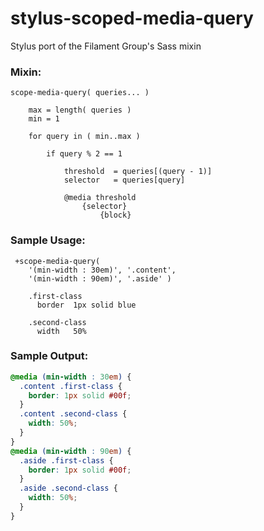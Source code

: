 stylus-scoped-media-query
=========================

Stylus port of the Filament Group's Sass mixin


### Mixin:

``` Stylus
scope-media-query( queries... )

    max = length( queries )
    min = 1

    for query in ( min..max )

        if query % 2 == 1

            threshold  = queries[(query - 1)]
            selector   = queries[query]

            @media threshold
                {selector} 
                    {block}
```

### Sample Usage:

``` Stylus
 +scope-media-query( 
	'(min-width : 30em)', '.content', 
	'(min-width : 90em)', '.aside' )
	
	.first-class
	  border  1px solid blue

	.second-class
	  width   50%

```

### Sample Output:

``` CSS
@media (min-width : 30em) {
  .content .first-class {
    border: 1px solid #00f;
  }
  .content .second-class {
    width: 50%;
  }
}
@media (min-width : 90em) {
  .aside .first-class {
    border: 1px solid #00f;
  }
  .aside .second-class {
    width: 50%;
  }
}
```



